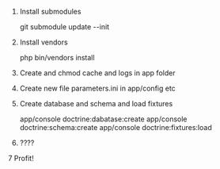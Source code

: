 1. Install submodules

    git submodule update --init

2. Install vendors

    php bin/vendors install

3. Create and chmod cache and logs in app folder

4. Create new file parameters.ini in app/config etc

5. Create database and schema and load fixtures

    app/console doctrine:dabatase:create
    app/console doctrine:schema:create
    app/console doctrine:fixtures:load

6. ????

7 Profit!